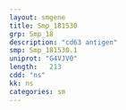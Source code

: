 ```yaml
---
layout: smgene
title: Smp_181530
grp: Smp_18
description: "cd63 antigen"
smp: Smp_181530.1
uniprot: "G4VJV0"
length:   213
cdd: "ns"
kk: ns
categories: sm
---
```

